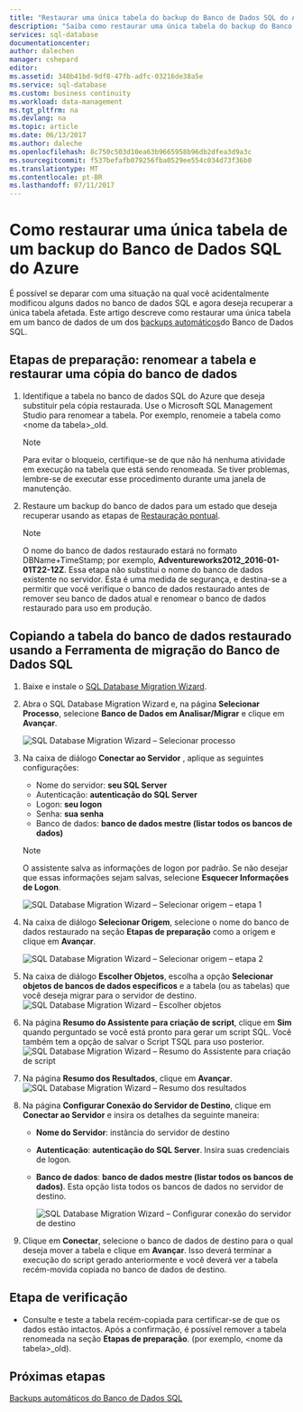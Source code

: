 ```yaml
---
title: "Restaurar uma única tabela do backup do Banco de Dados SQL do Azure | Microsoft Docs"
description: "Saiba como restaurar uma única tabela do backup do Banco de Dados SQL do Azure."
services: sql-database
documentationcenter: 
author: dalechen
manager: cshepard
editor: 
ms.assetid: 340b41bd-9df8-47fb-adfc-03216de38a5e
ms.service: sql-database
ms.custom: business continuity
ms.workload: data-management
ms.tgt_pltfrm: na
ms.devlang: na
ms.topic: article
ms.date: 06/13/2017
ms.author: daleche
ms.openlocfilehash: 8c750c503d10ea63b9665958b96db2dfea3d9a3c
ms.sourcegitcommit: f537befafb079256fba0529ee554c034d73f36b0
ms.translationtype: MT
ms.contentlocale: pt-BR
ms.lasthandoff: 07/11/2017
---
```

# <a name="how-to-restore-a-single-table-from-an-azure-sql-database-backup"></a>Como restaurar uma única tabela de um backup do Banco de Dados SQL do Azure
É possível se deparar com uma situação na qual você acidentalmente modificou alguns dados no banco de dados SQL e agora deseja recuperar a única tabela afetada. Este artigo descreve como restaurar uma única tabela em um banco de dados de um dos [backups automáticos](sql-database-automated-backups.md)do Banco de Dados SQL.

## <a name="preparation-steps-rename-the-table-and-restore-a-copy-of-the-database"></a>Etapas de preparação: renomear a tabela e restaurar uma cópia do banco de dados
1. Identifique a tabela no banco de dados SQL do Azure que deseja substituir pela cópia restaurada. Use o Microsoft SQL Management Studio para renomear a tabela. Por exemplo, renomeie a tabela como &lt;nome da tabela&gt;_old.
   
   > [!NOTE]
   > Para evitar o bloqueio, certifique-se de que não há nenhuma atividade em execução na tabela que está sendo renomeada. Se tiver problemas, lembre-se de executar esse procedimento durante uma janela de manutenção.
   >

2. Restaure um backup do banco de dados para um estado que deseja recuperar usando as etapas de [Restauração pontual](sql-database-recovery-using-backups.md#point-in-time-restore).
   
   > [!NOTE]
   > O nome do banco de dados restaurado estará no formato DBName+TimeStamp; por exemplo, **Adventureworks2012_2016-01-01T22-12Z**. Essa etapa não substitui o nome do banco de dados existente no servidor. Esta é uma medida de segurança, e destina-se a permitir que você verifique o banco de dados restaurado antes de remover seu banco de dados atual e renomear o banco de dados restaurado para uso em produção.
   
## <a name="copying-the-table-from-the-restored-database-by-using-the-sql-database-migration-tool"></a>Copiando a tabela do banco de dados restaurado usando a Ferramenta de migração do Banco de Dados SQL

1. Baixe e instale o [SQL Database Migration Wizard](https://sqlazuremw.codeplex.com).
2. Abra o SQL Database Migration Wizard e, na página **Selecionar Processo**, selecione **Banco de Dados em Analisar/Migrar** e clique em **Avançar**.

   ![SQL Database Migration Wizard – Selecionar processo](./media/sql-database-cloud-migrate-restore-single-table-azure-backup/1.png)

3. Na caixa de diálogo **Conectar ao Servidor** , aplique as seguintes configurações:

   * Nome do servidor: **seu SQL Server**
   * Autenticação: **autenticação do SQL Server**
   * Logon: **seu logon**
   * Senha: **sua senha**
   * Banco de dados: **banco de dados mestre (listar todos os bancos de dados)**
   
   > [!NOTE]
   > O assistente salva as informações de logon por padrão. Se não desejar que essas informações sejam salvas, selecione **Esquecer Informações de Logon**.
   >
   
     ![SQL Database Migration Wizard – Selecionar origem – etapa 1](./media/sql-database-cloud-migrate-restore-single-table-azure-backup/2.png)
4. Na caixa de diálogo **Selecionar Origem**, selecione o nome do banco de dados restaurado na seção **Etapas de preparação** como a origem e clique em **Avançar**.
   
    ![SQL Database Migration Wizard – Selecionar origem – etapa 2](./media/sql-database-cloud-migrate-restore-single-table-azure-backup/3.png)
5. Na caixa de diálogo **Escolher Objetos**, escolha a opção **Selecionar objetos de bancos de dados específicos** e a tabela (ou as tabelas) que você deseja migrar para o servidor de destino.
   ![SQL Database Migration Wizard – Escolher objetos](./media/sql-database-cloud-migrate-restore-single-table-azure-backup/4.png)
6. Na página **Resumo do Assistente para criação de script**, clique em **Sim** quando perguntado se você está pronto para gerar um script SQL. Você também tem a opção de salvar o Script TSQL para uso posterior.
   ![SQL Database Migration Wizard – Resumo do Assistente para criação de script](./media/sql-database-cloud-migrate-restore-single-table-azure-backup/5.png)
7. Na página **Resumo dos Resultados**, clique em **Avançar**.
   ![SQL Database Migration Wizard – Resumo dos resultados](./media/sql-database-cloud-migrate-restore-single-table-azure-backup/6.png)
8. Na página **Configurar Conexão do Servidor de Destino**, clique em **Conectar ao Servidor** e insira os detalhes da seguinte maneira:
   
   * **Nome do Servidor**: instância do servidor de destino
   * **Autenticação**: **autenticação do SQL Server**. Insira suas credenciais de logon.
   * **Banco de dados**: **banco de dados mestre (listar todos os bancos de dados)**. Esta opção lista todos os bancos de dados no servidor de destino.
     
     ![SQL Database Migration Wizard – Configurar conexão do servidor de destino](./media/sql-database-cloud-migrate-restore-single-table-azure-backup/7.png)
9. Clique em **Conectar**, selecione o banco de dados de destino para o qual deseja mover a tabela e clique em **Avançar**. Isso deverá terminar a execução do script gerado anteriormente e você deverá ver a tabela recém-movida copiada no banco de dados de destino.

## <a name="verification-step"></a>Etapa de verificação

- Consulte e teste a tabela recém-copiada para certificar-se de que os dados estão intactos. Após a confirmação, é possível remover a tabela renomeada na seção **Etapas de preparação**. (por exemplo, &lt;nome da tabela&gt;_old).

## <a name="next-steps"></a>Próximas etapas
[Backups automáticos do Banco de Dados SQL](sql-database-automated-backups.md)

